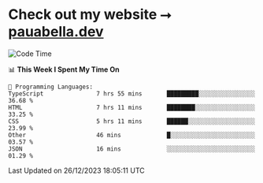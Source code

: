 # Check out my website ⭢ [pauabella.dev](https://pauabella.dev)

<!--START_SECTION:waka-->
![Code Time](http://img.shields.io/badge/Code%20Time-2%2C816%20hrs%2051%20mins-blue)

📊 **This Week I Spent My Time On** 

```text
💬 Programming Languages: 
TypeScript               7 hrs 55 mins       █████████░░░░░░░░░░░░░░░░   36.68 % 
HTML                     7 hrs 11 mins       ████████░░░░░░░░░░░░░░░░░   33.25 % 
CSS                      5 hrs 11 mins       ██████░░░░░░░░░░░░░░░░░░░   23.99 % 
Other                    46 mins             █░░░░░░░░░░░░░░░░░░░░░░░░   03.57 % 
JSON                     16 mins             ░░░░░░░░░░░░░░░░░░░░░░░░░   01.29 % 
```


 Last Updated on 26/12/2023 18:05:11 UTC
<!--END_SECTION:waka-->
